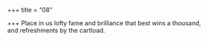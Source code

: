 +++
title = "08"

+++
Place in us lofty fame and brilliance that best wins a thousand,  
and refreshments by the cartload.  